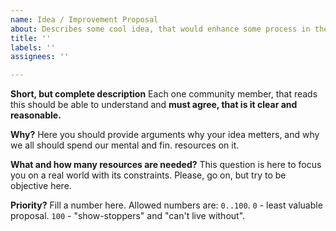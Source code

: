 ```yaml
---
name: Idea / Improvement Proposal
about: Describes some cool idea, that would enhance some process in the company.
title: ''
labels: ''
assignees: ''

---
```


**Short, but complete description**
Each one community member, that reads this should be able to understand and **must agree, that is it clear and reasonable.**

**Why?**
Here you should provide arguments why your idea metters, and why we all should spend our mental and fin. resources on it.

**What and how many resources are needed?**
This question is here to focus you on a real world with its constraints. Please, go on, but try to be objective here.

**Priority?**
Fill a number here. Allowed numbers are: `0..100`. `0` - least valuable proposal. `100` - "show-stoppers" and "can't live without".
